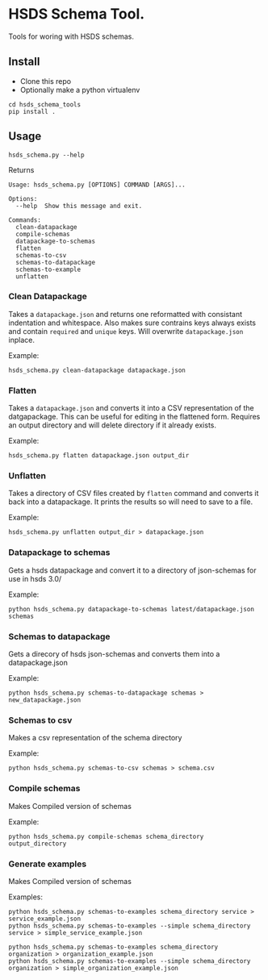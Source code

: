 # HSDS Schema Tool.

Tools for woring with HSDS schemas.


## Install

- Clone this repo
- Optionally make a python virtualenv

```
cd hsds_schema_tools
pip install .
```

## Usage

```
hsds_schema.py --help
```

Returns

```
Usage: hsds_schema.py [OPTIONS] COMMAND [ARGS]...

Options:
  --help  Show this message and exit.

Commands:
  clean-datapackage
  compile-schemas
  datapackage-to-schemas
  flatten
  schemas-to-csv
  schemas-to-datapackage
  schemas-to-example
  unflatten
```

### Clean Datapackage

Takes a ```datapackage.json``` and returns one reformatted with consistant indentation and whitespace.
Also makes sure contrains keys always exists and contain `required` and `unique` keys.
Will overwrite `datapackage.json` inplace.

Example:
```
hsds_schema.py clean-datapackage datapackage.json
```

### Flatten

Takes a ```datapackage.json``` and converts it into a CSV representation of the datgapackage.  This can be useful for editing in the flattened form.  Requires an output directory and will delete directory if it already exists.

Example:
```
hsds_schema.py flatten datapackage.json output_dir
```

### Unflatten

Takes a directory of CSV files created by `flatten` command and converts it back into a datapackage. It prints the results so will need to save to a file.

Example:
```
hsds_schema.py unflatten output_dir > datapackage.json
```


### Datapackage to schemas

Gets a hsds datapackage and convert it to a directory of json-schemas for use in hsds 3.0/

Example:
```
python hsds_schema.py datapackage-to-schemas latest/datapackage.json schemas
```


### Schemas to datapackage

Gets a direcory of hsds json-schemas and converts them into a datapackage.json

Example:
```
python hsds_schema.py schemas-to-datapackage schemas > new_datapackage.json

```

### Schemas to csv

Makes a csv representation of the schema directory

Example:
```
python hsds_schema.py schemas-to-csv schemas > schema.csv
```

### Compile schemas

Makes Compiled version of schemas

Example:
```
python hsds_schema.py compile-schemas schema_directory output_directory 
```

### Generate examples

Makes Compiled version of schemas

Examples:
```
python hsds_schema.py schemas-to-examples schema_directory service > service_example.json 
python hsds_schema.py schemas-to-examples --simple schema_directory service > simple_service_example.json

python hsds_schema.py schemas-to-examples schema_directory organization > organization_example.json 
python hsds_schema.py schemas-to-examples --simple schema_directory organization > simple_organization_example.json
```